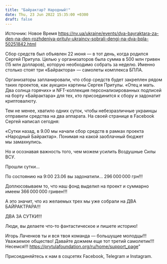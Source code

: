 ```yaml
---
title: "Байрактар? Народный!"
date: Thu, 23 Jun 2022 15:35:00 +0300
draft: false
---
```

Источник: Новое Время https://nv.ua/ukraine/events/dva-bayraktara-za-den-na-den-rozhdeniya-prituly-ukraincy-sobrali-dengi-na-dva-bpla-50251842.html


Сбор средств был объявлен 22 июня — в тот день, когда родился Сергей Притула. Целью у организаторов была сумма в 500 млн гривен (15 млн долларов), которую необходимо собрать за неделю. Именно столько стоят три «Байрактора» — самолеты комплекса БПЛА.

Организаторы запланировали, что сбор средств будет закреплен рядом таких проектов, как аукцион картины Сергея Притулы. «Отец и мать. Два солнца горячих» и NFT-коллекция персонализированных подписей на борту «Байрактара» для тех, кто присоединится к сбору и задонатит криптовалюту.

Тем не менее, хватило одних суток, чтобы небезразличные украинцы отправили средства на два аппарата. На своей странице в Facebook Сергей написал сегодня:

«Сутки назад, в 9.00 мы начали сбор средств в рамках проекта «Народный Байрактар». Понимая на какой заоблачный бюджет мы замахнулись.

Но и осознавая важность того, чем можем усилить Воздушные Силы ВСУ.

Прошли сутки…

По состоянию на 9:00 23.06 вы задонатили… 296 000 000 грн!!!

Доплюсовываем то, что наш фонд выделил на проект и суммарно имеем 366 000 000 гривен!!!

А это значит, что из желаемых трех мы уже собрали на ДВА БАЙРАКТРАРА!!!

ДВА ЗА СУТКИ!!!

Люди, вы делаете что-то фантастическое и пишете историю!

Игорь Лаченков ты и вся твоя команда — большущие молодцы!!! Уважаемое общество! Давайте дожмем еще тот третий самолетик!!! Несемся!!! https://prytulafoundation.org/ru/home/support_page"

Присоединяйтесь к нам в соцсетях Facebook, Telegram и Instagram.
